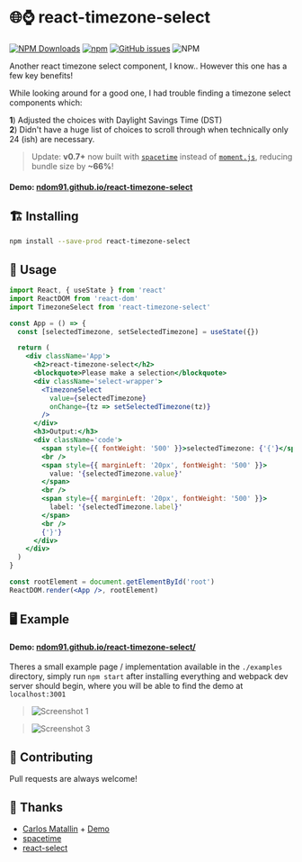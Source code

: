 # 🌐⌚ react-timezone-select

[![NPM Downloads](https://img.shields.io/npm/dm/react-timezone-select?style=flat-square)](https://www.npmjs.com/package/react-timezone-select)
[![npm](https://img.shields.io/npm/v/react-timezone-select?style=flat-square)](https://www.npmjs.com/package/react-timezone-select)
[![GitHub issues](https://img.shields.io/github/issues/ndom91/react-timezone-select?style=flat-square)](https://github.com/ndom91/react-timezone-select)
![NPM](https://img.shields.io/npm/l/react-timezone-select?style=flat-square)

Another react timezone select component, I know.. However this one has a few key benefits!

While looking around for a good one, I had trouble finding a timezone select components which:

**1**) Adjusted the choices with Daylight Savings Time (DST)  
**2**) Didn't have a huge list of choices to scroll through when technically only 24 (ish) are necessary.

> Update: **v0.7+** now built with [`spacetime`](https://github.com/spencermountain/spacetime) instead of [`moment.js`](https://momentjs.com), reducing bundle size by **~66%**!

#### Demo: [ndom91.github.io/react-timezone-select](https://ndom91.github.io/react-timezone-select/)

## 🏗️ Installing

```bash
npm install --save-prod react-timezone-select
```

## 🔭 Usage

```jsx
import React, { useState } from 'react'
import ReactDOM from 'react-dom'
import TimezoneSelect from 'react-timezone-select'

const App = () => {
  const [selectedTimezone, setSelectedTimezone] = useState({})

  return (
    <div className='App'>
      <h2>react-timezone-select</h2>
      <blockquote>Please make a selection</blockquote>
      <div className='select-wrapper'>
        <TimezoneSelect
          value={selectedTimezone}
          onChange={tz => setSelectedTimezone(tz)}
        />
      </div>
      <h3>Output:</h3>
      <div className='code'>
        <span style={{ fontWeight: '500' }}>selectedTimezone: {'{'}</span>{' '}
        <br />
        <span style={{ marginLeft: '20px', fontWeight: '500' }}>
          value: '{selectedTimezone.value}'
        </span>
        <br />
        <span style={{ marginLeft: '20px', fontWeight: '500' }}>
          label: '{selectedTimezone.label}'
        </span>
        <br />
        {'}'}
      </div>
    </div>
  )
}

const rootElement = document.getElementById('root')
ReactDOM.render(<App />, rootElement)
```

## 🖥️ Example

#### Demo: [ndom91.github.io/react-timezone-select/](https://ndom91.github.io/react-timezone-select/)

Theres a small example page / implementation available in the `./examples` directory, simply run `npm start` after installing everything and webpack dev server should begin, where you will be able to find the demo at `localhost:3001`

> ![Screenshot 1](https://github.com/ndom91/react-timezone-select/blob/main/screenshots/1.png?raw=true)

> ![Screenshot 3](https://github.com/ndom91/react-timezone-select/blob/main/screenshots/3.png?raw=true)

## 🚧 Contributing

Pull requests are always welcome!

## 🙏 Thanks

- [Carlos Matallin](https://github.com/matallo/) + [Demo](https://codepen.io/matallo/pen/WEjKqG?editors=1010)
- [spacetime](https://github.com/spencermountain/spacetime)
- [react-select](https://react-select.com)
